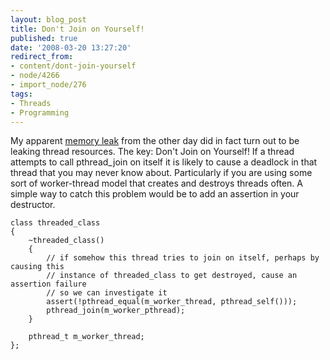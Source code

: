 ```yaml
---
layout: blog_post
title: Don't Join on Yourself!
published: true
date: '2008-03-20 13:27:20'
redirect_from:
- content/dont-join-yourself
- node/4266
- import_node/276
tags:
- Threads
- Programming
---
```


My apparent [memory leak](/content/linux-thread-memory-usage) from the other day did in fact turn out to be leaking thread resources. The key: Don't Join on Yourself! If a thread attempts to call pthread_join on itself it is likely to cause a deadlock in that thread that you may never know about. Particularly if you are using some sort of worker-thread model that creates and destroys threads often. A simple way to catch this problem would be to add an assertion in your destructor.

    class threaded_class
    {
        ~threaded_class()
        {
            // if somehow this thread tries to join on itself, perhaps by causing this
            // instance of threaded_class to get destroyed, cause an assertion failure
            // so we can investigate it
            assert(!pthread_equal(m_worker_thread, pthread_self()));
            pthread_join(m_worker_pthread);
        }

        pthread_t m_worker_thread;
    };
